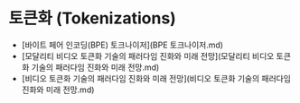 # 토큰화 (Tokenizations)



- [바이트 페어 인코딩(BPE) 토크나이저](BPE 토크나이저.md)
- [모달리티 비디오 토큰화 기술의 패러다임 진화와 미래 전망](모달리티 비디오 토큰화 기술의 패러다임 진화와 미래 전망.md)
- [비디오 토큰화 기술의 패러다임 진화와 미래 전망](비디오 토큰화 기술의 패러다임 진화와 미래 전망.md)
